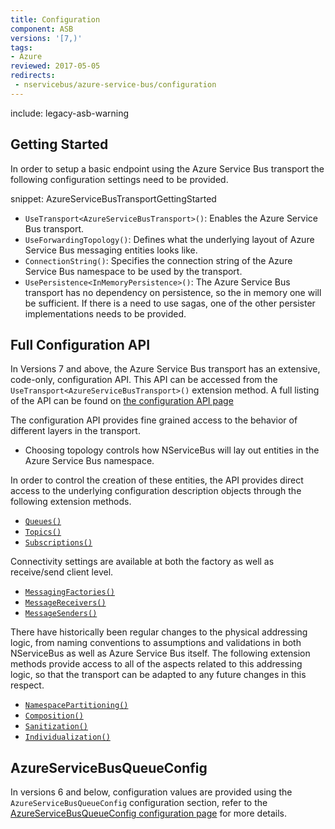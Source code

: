 ```yaml
---
title: Configuration
component: ASB
versions: '[7,)'
tags:
- Azure
reviewed: 2017-05-05
redirects:
 - nservicebus/azure-service-bus/configuration
---
```


include: legacy-asb-warning

## Getting Started

In order to setup a basic endpoint using the Azure Service Bus transport the following configuration settings need to be provided.

snippet: AzureServiceBusTransportGettingStarted

 * `UseTransport<AzureServiceBusTransport>()`: Enables the Azure Service Bus transport.
 * `UseForwardingTopology()`: Defines what the underlying layout of Azure Service Bus messaging entities looks like.
 * `ConnectionString()`: Specifies the connection string of the Azure Service Bus namespace to be used by the transport.
 * `UsePersistence<InMemoryPersistence>()`: The Azure Service Bus transport has no dependency on persistence, so the in memory one will be sufficient. If there is a need to use sagas, one of the other persister implementations needs to be provided.

## Full Configuration API

In Versions 7 and above, the Azure Service Bus transport has an extensive, code-only, configuration API. This API can be accessed from the `UseTransport<AzureServiceBusTransport>()` extension method. A full listing of the API can be found on [the configuration API page](/transports/azure-service-bus/configuration/full.md)

The configuration API provides fine grained access to the behavior of different layers in the transport.

 * Choosing topology controls how NServiceBus will lay out entities in the Azure Service Bus namespace.

In order to control the creation of these entities, the API provides direct access to the underlying configuration description objects through the following extension methods.

 * [`Queues()`](/transports/azure-service-bus/configuration/full.md#controlling-entities-queues)
 * [`Topics()`](/transports/azure-service-bus/configuration/full.md#controlling-entities-topics)
 * [`Subscriptions()`](/transports/azure-service-bus/configuration/full.md#controlling-entities-subscriptions)

Connectivity settings are available at both the factory as well as receive/send client level.

 * [`MessagingFactories()`](/transports/azure-service-bus/configuration/full.md#controlling-connectivity-messaging-factories)
 * [`MessageReceivers()`](/transports/azure-service-bus/configuration/full.md#controlling-connectivity-message-receivers)
 * [`MessageSenders()`](/transports/azure-service-bus/configuration/full.md#controlling-connectivity-message-senders)

There have historically been regular changes to the physical addressing logic, from naming conventions to assumptions and validations in both NServiceBus as well as Azure Service Bus itself. The following extension methods provide access to all of the aspects related to this addressing logic, so that the transport can be adapted to any future changes in this respect.

 * [`NamespacePartitioning()`](/transports/azure-service-bus/configuration/full.md#physical-addressing-logic-namespace-partitioning)
 * [`Composition()`](/transports/azure-service-bus/configuration/full.md#physical-addressing-logic-composition)
 * [`Sanitization()`](/transports/azure-service-bus/configuration/full.md#physical-addressing-logic-sanitization)
 * [`Individualization()`](/transports/azure-service-bus/addressing-logic.md#individualization)


## AzureServiceBusQueueConfig

In versions 6 and below, configuration values are provided using the `AzureServiceBusQueueConfig` configuration section, refer to the [AzureServiceBusQueueConfig configuration page](/transports/azure-service-bus/configuration/azureservicebusqueueconfig.md) for more details.
